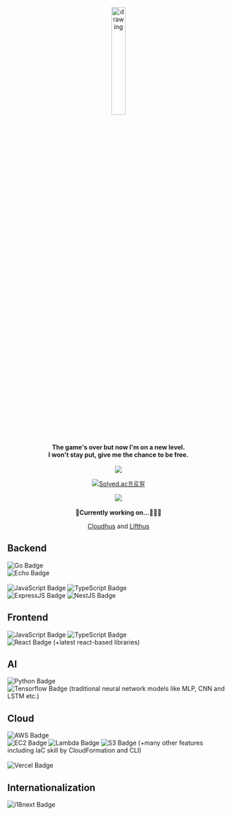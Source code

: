 <p align="center">
  <img src="https://user-images.githubusercontent.com/108582413/207043190-12ae81c4-02b1-4c36-9176-6b5309d06bc1.png" alt="drawing" width="25%"/>
</p>
<p align="center">
  <b align="center"> The game's over but now I'm on a new level. <br> I won't stay put, give me the chance to be free. <br> <br> </b>

  <img src = "https://github-readme-stats.vercel.app/api/top-langs/?username=lifthus&layout=compact&hide_border=true&langs_count=6&hide=html,css" align="center"/>
</p>
<div align="center">

[![Solved.ac프로필](http://mazassumnida.wtf/api/v2/generate_badge?boj=lifthus531)](https://solved.ac/lifthus531) 
<!--
  [![Solved.ac 프로필](http://mazassumnida.wtf/api/mini/generate_badge?boj=lifthus531)](https://solved.ac/profile/lifthus531) 
-->
<img src = "https://github-readme-stats.vercel.app/api?username=lifthus&show_icons=true&hide_border=true" align="center"/>
</div>

<div align="center">
<br>
<b>👷Currently working on...👷🏼‍♂️</b>

[Cloudhus](https://auth.cloudhus.com/auth)
and
[Lifthus](https://www.lifthus.com)

</div>

<p>

## Backend ##
![Go Badge](https://img.shields.io/badge/Go-38bbc9?style=for-the-badge&logo=Go&logoColor=white)
<br>
![Echo Badge](https://img.shields.io/badge/Echo-0bbf90.svg?style=for-the-badge&logoColor=white)
<br>
<br>
![JavaScript Badge](https://img.shields.io/badge/JavaScript-F7DF1E?style=for-the-badge&logo=JavaScript&logoColor=white)
![TypeScript Badge](https://img.shields.io/badge/Typescript-235A97?style=for-the-badge&logo=Typescript&logoColor=white)
<br>
![ExpressJS Badge](https://img.shields.io/badge/ExpressJS-09b858.svg?style=for-the-badge&logoColor=white)
![NestJS Badge](https://img.shields.io/badge/NestJS-cf1717?style=for-the-badge&logo=NestJS&logoColor=white)
<br>

## Frontend ##
![JavaScript Badge](https://img.shields.io/badge/JavaScript-F7DF1E?style=for-the-badge&logo=JavaScript&logoColor=white)
![TypeScript Badge](https://img.shields.io/badge/Typescript-235A97?style=for-the-badge&logo=Typescript&logoColor=white)
<br>
![React Badge](https://img.shields.io/badge/React-6fd1d0?style=for-the-badge&logo=React&logoColor=white)
(+latest react-based libraries)

## AI ##
![Python Badge](https://img.shields.io/badge/Python-ebdb07.svg?style=for-the-badge&logo=Python&logoColor=white)
<br>
![Tensorflow Badge](https://img.shields.io/badge/Tensorflow-f08418?style=for-the-badge&logo=Tensorflow&logoColor=white)
(traditional neural network models like MLP, CNN and LSTM etc.)

## Cloud ##
![AWS Badge](https://img.shields.io/badge/AWS-f07a05?style=for-the-badge&logo=Amazon-AWS&logoColor=white)
<br>
![EC2 Badge](https://img.shields.io/badge/EC2-f07a05?style=for-the-badge&logo=Amazon-EC2&logoColor=white)
![Lambda Badge](https://img.shields.io/badge/Lambda-f07a05?style=for-the-badge&logo=AWS-Lambda&logoColor=white)
![S3 Badge](https://img.shields.io/badge/S3-f07a05?style=for-the-badge&logo=Amazon-S3&logoColor=white)
(+many other features including IaC skill by CloudFormation and CLI)
<br>
<br>
![Vercel Badge](https://img.shields.io/badge/Vercel-0f2117?style=for-the-badge&logo=Vercel&logoColor=white)

## Internationalization ##
![i18next Badge](https://img.shields.io/badge/i18next-3eab7d?style=for-the-badge&logo=i18next&logoColor=white)
